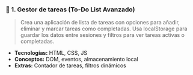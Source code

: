 
### 🔹 1. **Gestor de tareas (To-Do List Avanzado)**

> Crea una aplicación de lista de tareas con opciones para añadir, eliminar y marcar tareas como completadas. Usa localStorage para guardar los datos entre sesiones y filtros para ver tareas activas o completadas.

- **Tecnologías:** HTML, CSS, JS
- **Conceptos:** DOM, eventos, almacenamiento local
- **Extras:** Contador de tareas, filtros dinámicos
